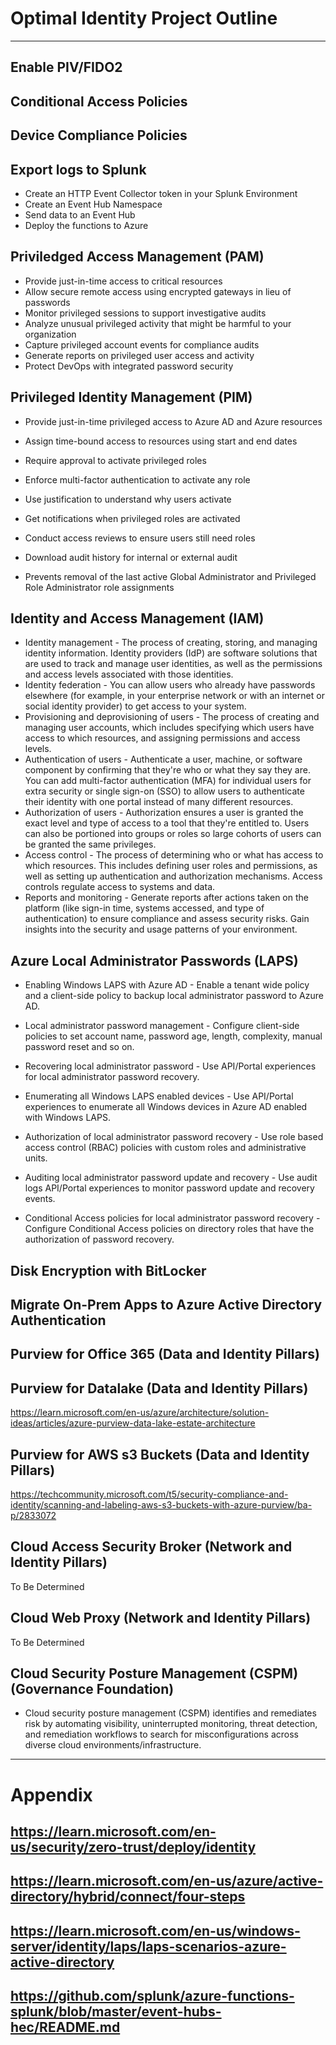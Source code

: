 <!-- <center>
<font size="9"> 
<span style="color:blue">Optimal <span style="color:red">IDENTITY <span style="color:blue"> Project Outline</span>.
</font>
</center> -->
# Optimal Identity Project Outline
***

## Enable PIV/FIDO2

## Conditional Access Policies

## Device Compliance Policies

## Export logs to Splunk
- Create an HTTP Event Collector token in your Splunk Environment
- Create an Event Hub Namespace
- Send data to an Event Hub
- Deploy the functions to Azure

## Priviledged Access Management (PAM)
- Provide just-in-time access to critical resources
- Allow secure remote access using encrypted gateways in lieu of passwords
- Monitor privileged sessions to support investigative audits
- Analyze unusual privileged activity that might be harmful to your organization
- Capture privileged account events for compliance audits
- Generate reports on privileged user access and activity
- Protect DevOps with integrated password security
  
## Privileged Identity Management (PIM)
-  Provide just-in-time privileged access to Azure AD and Azure resources
*  Assign time-bound access to resources using start and end dates
-  Require approval to activate privileged roles
*  Enforce multi-factor authentication to activate any role
-  Use justification to understand why users activate
*  Get notifications when privileged roles are activated
-  Conduct access reviews to ensure users still need roles
*  Download audit history for internal or external audit
-  Prevents removal of the last active Global Administrator and Privileged Role Administrator role assignments

## Identity and Access Management (IAM)
- Identity management - The process of creating, storing, and managing identity information. Identity providers (IdP) are software solutions that are used to track and manage user identities, as well as the permissions and access levels associated with those identities.
- Identity federation - You can allow users who already have passwords elsewhere (for example, in your enterprise network or with an internet or social identity provider) to get access to your system.
- Provisioning and deprovisioning of users - The process of creating and managing user accounts, which includes specifying which users have access to which resources, and assigning permissions and access levels.
- Authentication of users - Authenticate a user, machine, or software component by confirming that they're who or what they say they are. You can add multi-factor authentication (MFA) for individual users for extra security or single sign-on (SSO) to allow users to authenticate their identity with one portal instead of many different resources.
- Authorization of users - Authorization ensures a user is granted the exact level and type of access to a tool that they're entitled to. Users can also be portioned into groups or roles so large cohorts of users can be granted the same privileges.
- Access control - The process of determining who or what has access to which resources. This includes defining user roles and permissions, as well as setting up authentication and authorization mechanisms. Access controls regulate access to systems and data.
- Reports and monitoring - Generate reports after actions taken on the platform (like sign-in time, systems accessed, and type of authentication) to ensure compliance and assess security risks. Gain insights into the security and usage patterns of your environment.

## Azure Local Administrator Passwords (LAPS)
- Enabling Windows LAPS with Azure AD - Enable a tenant wide policy and a client-side policy to backup local administrator password to Azure AD.
*  Local administrator password management - Configure client-side policies to set account name, password age, length, complexity, manual password reset and so on.
-  Recovering local administrator password - Use API/Portal experiences for local administrator password recovery.
*  Enumerating all Windows LAPS enabled devices - Use API/Portal experiences to enumerate all Windows devices in Azure AD enabled with Windows LAPS.
-  Authorization of local administrator password recovery - Use role based access control (RBAC) policies with custom roles and administrative units.
* Auditing local administrator password update and recovery - Use audit logs API/Portal experiences to monitor password update and recovery events.
- Conditional Access policies for local administrator password recovery - Configure Conditional Access policies on directory roles that have the authorization of password recovery.
  
## Disk Encryption with BitLocker

## Migrate On-Prem Apps to Azure Active Directory Authentication

## Purview for Office 365 (Data and Identity Pillars)

## Purview for Datalake (Data and Identity Pillars)
https://learn.microsoft.com/en-us/azure/architecture/solution-ideas/articles/azure-purview-data-lake-estate-architecture

## Purview for AWS s3 Buckets (Data and Identity Pillars)
https://techcommunity.microsoft.com/t5/security-compliance-and-identity/scanning-and-labeling-aws-s3-buckets-with-azure-purview/ba-p/2833072

## Cloud Access Security Broker (Network and Identity Pillars)
To Be Determined

## Cloud Web Proxy (Network and Identity Pillars)
To Be Determined 

## Cloud Security Posture Management (CSPM) (Governance Foundation)
- Cloud security posture management (CSPM) identifies and remediates risk by automating visibility, uninterrupted monitoring, threat detection, and remediation workflows to search for misconfigurations across diverse cloud environments/infrastructure.

***
# Appendix
## https://learn.microsoft.com/en-us/security/zero-trust/deploy/identity
## https://learn.microsoft.com/en-us/azure/active-directory/hybrid/connect/four-steps
## https://learn.microsoft.com/en-us/windows-server/identity/laps/laps-scenarios-azure-active-directory
## https://github.com/splunk/azure-functions-splunk/blob/master/event-hubs-hec/README.md

